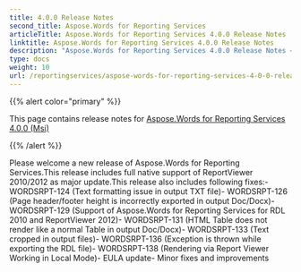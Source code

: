 ```yaml
---
title: 4.0.0 Release Notes
second_title: Aspose.Words for Reporting Services
articleTitle: Aspose.Words for Reporting Services 4.0.0 Release Notes
linktitle: Aspose.Words for Reporting Services 4.0.0 Release Notes
description: "Aspose.Words for Reporting Services 4.0.0 Release Notes – the latest updates and fixes."
type: docs
weight: 10
url: /reportingservices/aspose-words-for-reporting-services-4-0-0-release-notes/
---
```


{{% alert color="primary" %}}

This page contains release notes for [Aspose.Words for Reporting Services 4.0.0 (Msi)](https://releases.aspose.com/words/reportingservices/new-releases/aspose.words-for-reporting-services-4.0.0-msi/)

{{% /alert %}}

Please welcome a new release of Aspose.Words for Reporting Services.This release includes full native support of ReportViewer 2010/2012 as major update.This release also includes following fixes:- WORDSRPT-124 (Text formatting issue in output TXT file)- WORDSRPT-126 (Page header/footer height is incorrectly exported in output Doc/Docx)- WORDSRPT-129 (Support of Aspose.Words for Reporting Services for RDL 2010 and ReportViewer 2012)- WORDSRPT-131 (HTML Table does not render like a normal Table in output Doc/Docx)- WORDSRPT-133 (Text cropped in output files)- WORDSRPT-136 (Exception is thrown while exporting the RDL file)- WORDSRPT-138 (Rendering via Report Viewer Working in Local Mode)- EULA update- Minor fixes and improvements
